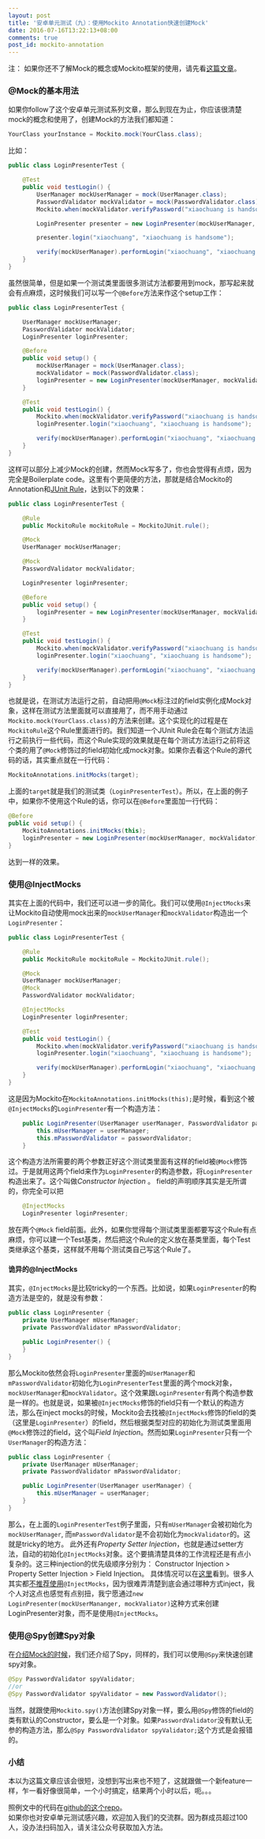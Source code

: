 ```yaml
---
layout: post
title: '安卓单元测试（九）：使用Mockito Annotation快速创建Mock'
date: 2016-07-16T13:22:13+08:00
comments: true
post_id: mockito-annotation
---
```


注：
如果你还不了解Mock的概念或Mockito框架的使用，请先看[这篇文章](http://chriszou.com/2016/04/29/android-unit-testing-mockito.html)。  


### @Mock的基本用法
如果你follow了这个安卓单元测试系列文章，那么到现在为止，你应该很清楚mock的概念和使用了，创建Mock的方法我们都知道：

```java
YourClass yourInstance = Mockito.mock(YourClass.class);
```

比如：

```java
public class LoginPresenterTest {

    @Test
    public void testLogin() {
        UserManager mockUserManager = mock(UserManager.class);
        PasswordValidator mockValidator = mock(PasswordValidator.class);
        Mockito.when(mockValidator.verifyPassword("xiaochuang is handsome")).thenReturn(true);

        LoginPresenter presenter = new LoginPresenter(mockUserManager, mockValidator);

        presenter.login("xiaochuang", "xiaochuang is handsome");

        verify(mockUserManager).performLogin("xiaochuang", "xiaochuang is handsome");
    }
}
```

虽然很简单，但是如果一个测试类里面很多测试方法都要用到mock，那写起来就会有点麻烦，这时候我们可以写一个`@Before`方法来作这个setup工作：

```java
public class LoginPresenterTest {

    UserManager mockUserManager;
    PasswordValidator mockValidator;
    LoginPresenter loginPresenter;

    @Before
    public void setup() {
        mockUserManager = mock(UserManager.class);
        mockValidator = mock(PasswordValidator.class);
        loginPresenter = new LoginPresenter(mockUserManager, mockValidator);
    }

    @Test
    public void testLogin() {
        Mockito.when(mockValidator.verifyPassword("xiaochuang is handsome")).thenReturn(true);
        loginPresenter.login("xiaochuang", "xiaochuang is handsome");

        verify(mockUserManager).performLogin("xiaochuang", "xiaochuang is handsome");
    }
}
```

这样可以部分上减少Mock的创建，然而Mock写多了，你也会觉得有点烦，因为完全是Boilerplate code。这里有个更简便的方法，那就是结合Mockito的Annotation和[JUnit Rule](http://chriszou.com/2016/07/09/junit-rule.html)，达到以下的效果：

```java
public class LoginPresenterTest {

    @Rule
    public MockitoRule mockitoRule = MockitoJUnit.rule();

    @Mock
    UserManager mockUserManager;

    @Mock
    PasswordValidator mockValidator;

    LoginPresenter loginPresenter;

    @Before
    public void setup() {
        loginPresenter = new LoginPresenter(mockUserManager, mockValidator);
    }

    @Test
    public void testLogin() {
        Mockito.when(mockValidator.verifyPassword("xiaochuang is handsome")).thenReturn(true);
        loginPresenter.login("xiaochuang", "xiaochuang is handsome");

        verify(mockUserManager).performLogin("xiaochuang", "xiaochuang is handsome");
    }
}
```

也就是说，在测试方法运行之前，自动把用`@Mock`标注过的field实例化成Mock对象，这样在测试方法里面就可以直接用了，而不用手动通过`Mockito.mock(YourClass.class)`的方法来创建。这个实现化的过程是在`MockitoRule`这个Rule里面进行的。我们知道一个JUnit Rule会在每个测试方法运行之前执行一些代码，而这个Rule实现的效果就是在每个测试方法运行之前将这个类的用了`@Mock`修饰过的field初始化成mock对象。如果你去看这个Rule的源代码的话，其实重点就在一行代码：

```java
MockitoAnnotations.initMocks(target);
```

上面的`target`就是我们的测试类（`LoginPresenterTest`）。所以，在上面的例子中，如果你不使用这个Rule的话，你可以在`@Before`里面加一行代码：

```java
@Before
public void setup() {
    MockitoAnnotations.initMocks(this);
    loginPresenter = new LoginPresenter(mockUserManager, mockValidator);
}
```

达到一样的效果。

### 使用@InjectMocks
其实在上面的代码中，我们还可以进一步的简化。我们可以使用`@InjectMocks`来让Mockito自动使用mock出来的`mockUserManager`和`mockValidator`构造出一个`LoginPresenter`：

```java
public class LoginPresenterTest {

    @Rule
    public MockitoRule mockitoRule = MockitoJUnit.rule();

    @Mock
    UserManager mockUserManager;
    @Mock
    PasswordValidator mockValidator;

    @InjectMocks
    LoginPresenter loginPresenter;

    @Test
    public void testLogin() {
        Mockito.when(mockValidator.verifyPassword("xiaochuang is handsome")).thenReturn(true);
        loginPresenter.login("xiaochuang", "xiaochuang is handsome");

        verify(mockUserManager).performLogin("xiaochuang", "xiaochuang is handsome");
    }
}
```

这是因为Mockito在`MockitoAnnotations.initMocks(this);`是时候，看到这个被`@InjectMocks`的`LoginPresenter`有一个构造方法：

```java
    public LoginPresenter(UserManager userManager, PasswordValidator passwordValidator) {
        this.mUserManager = userManager;
        this.mPasswordValidator = passwordValidator;
    }
```
这个构造方法所需要的两个参数正好这个测试类里面有这样的field被`@Mock`修饰过。于是就用这两个field来作为`LoginPresenter`的构造参数，将`LoginPresenter`构造出来了。这个叫做*Constructor Injection*  。
field的声明顺序其实是无所谓的，你完全可以把

```java
    @InjectMocks
    LoginPresenter loginPresenter;
```

放在两个`@Mock` field前面。此外，如果你觉得每个测试类里面都要写这个Rule有点麻烦，你可以建一个Test基类，然后把这个Rule的定义放在基类里面，每个Test类继承这个基类，这样就不用每个测试类自己写这个Rule了。

#### 诡异的@InjectMocks
其实，`@InjectMocks`是比较tricky的一个东西。比如说，如果`LoginPresenter`的构造方法是空的，就是没有参数：

```java
public class LoginPresenter {
    private UserManager mUserManager;
    private PasswordValidator mPasswordValidator;

    public LoginPresenter() {
    }
}
```

那么Mockito依然会将`LoginPresenter`里面的`mUserManager`和`mPasswordValidator`初始化为`LoginPresenterTest`里面的两个mock对象，`mockUserManager`和`mockValidator`。这个效果跟`LoginPresenter`有两个构造参数是一样的。也就是说，如果被`@InjectMocks`修饰的field只有一个默认的构造方法，那么在inject mocks的时候，Mockito会去找被`@InjectMocks`修饰的field的类（这里是`LoginPresenter`）的field，然后根据类型对应的初始化为测试类里面用`@Mock`修饰过的field，这个叫*Field Injection*。然而如果`LoginPresenter`只有一个`UserManager`的构造方法：

```java
public class LoginPresenter {
    private UserManager mUserManager;
    private PasswordValidator mPasswordValidator;

    public LoginPresenter(UserManager userManager) {
        this.mUserManager = userManager;
    }
}
```
那么，在上面的`LoginPresenterTest`例子里面，只有`mUserManager`会被初始化为`mockUserManager`, 而`mPasswordValidator`是不会初始化为`mockValidator`的。这就是tricky的地方。
此外还有*Property Setter Injection*，也就是通过setter方法，自动的初始化`@InjectMocks`对象。这个要搞清楚具体的工作流程还是有点小复杂的。这三种injection的优先级顺序分别为：
Constructor Injection > Property Setter Injection > Field Injection。 具体情况可以在[这里](http://site.mockito.org/mockito/docs/current/org/mockito/InjectMocks.html)看到。很多人其实都[不推荐使用](https://tedvinke.wordpress.com/2014/02/13/mockito-why-you-should-not-use-injectmocks-annotation-to-autowire-fields/)`@InjectMocks`，因为很难弄清楚到底会通过哪种方式inject，我个人对这点也感觉有点别扭，我宁愿通过`new LoginPresenter(mockUserMananger, mockValiator)`这种方式来创建LoginPresenter对象，而不是使用`@InjectMocks`。

### 使用@Spy创建Spy对象
在[介绍Mock的时候](http://chriszou.com/2016/04/29/android-unit-testing-mockito.html)，我们还介绍了Spy，同样的，我们可以使用`@Spy`来快速创建spy对象。

```java
@Spy PasswordValidator spyValidator;
//or
@Spy PasswordValidator spyValidator = new PasswordValidator();
```

当然，就跟使用`Mockito.spy()`方法创建Spy对象一样，要么用`@Spy`修饰的field的类有默认的Constructor，要么是一个对象。如果`PasswordValidator`没有默认无参的构造方法，那么`@Spy PasswordValidator spyValidator;`这个方式是会报错的。

### 小结
本以为这篇文章应该会很短，没想到写出来也不短了，这就跟做一个新feature一样，乍一看好像很简单，一个小时搞定，结果两个小时以后，呃。。。

照例文中的代码在[github的这个repo](https://github.com/ChrisZou/android-unit-testing-tutorial)。  
如果你也对安卓单元测试感兴趣，欢迎加入我们的交流群。因为群成员超过100人，没办法扫码加入，请关注公众号获取加入方法。
